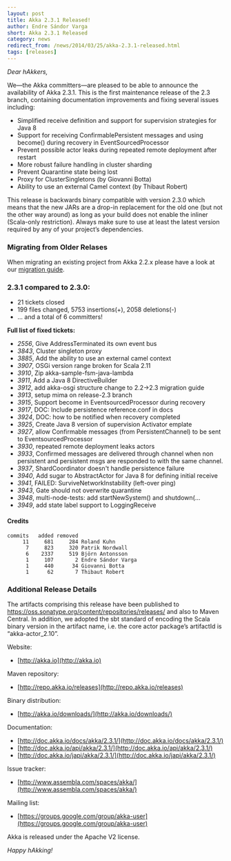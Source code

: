 ```yaml
---
layout: post
title: Akka 2.3.1 Released!
author: Endre Sándor Varga
short: Akka 2.3.1 Released
category: news
redirect_from: /news/2014/03/25/akka-2.3.1-released.html
tags: [releases]
---
```


*Dear hAkkers,*

We—the Akka committers—are pleased to be able to announce the availability of Akka 2.3.1. This is the first maintenance release of the 2.3 branch, containing documentation improvements and fixing several issues including:

 - Simplified receive definition and support for supervision strategies for Java 8
 - Support for receiving ConfirmablePersistent messages and using become() during recovery in EventSourcedProcessor
 - Prevent possible actor leaks during repeated remote deployment after restart
 - More robust failure handling in cluster sharding
 - Prevent Quarantine state being lost
 - Proxy for ClusterSingletons (by Giovanni Botta)
 - Ability to use an external Camel context (by Thibaut Robert) 

This release is backwards binary compatible with version 2.3.0 which means that the new JARs are a drop-in replacement for the old one (but not the other way around) as long as your build does not enable the inliner (Scala-only restriction). Always make sure to use at least the latest version required by any of your project’s dependencies.

### Migrating from Older Relases ###

When migrating an existing project from Akka 2.2.x please have a look at our [migration guide](http://doc.akka.io/docs/akka/2.3.1/project/migration-guide-2.2.x-2.3.x.html).

### 2.3.1 compared to 2.3.0: ###

 - 21 tickets closed
 - 199 files changed, 5753 insertions(+), 2058 deletions(-)
 - ... and a total of 6 committers!

**Full list of fixed tickets:**

 - *2556*, Give AddressTerminated its own event bus
 - *3843*, Cluster singleton proxy
 - *3885*, Add the ability to use an external camel context
 - *3907*, OSGi version range broken for Scala 2.11
 - *3910*, Zip akka-sample-fsm-java-lambda
 - *3911*, Add a Java 8 DirectiveBuilder
 - *3912*, add akka-osgi structure change to 2.2->2.3 migration guide
 - *3913*, setup mima on release-2.3 branch
 - *3915*, Support become in EventsourcedProcessor during recovery
 - *3917*, DOC: Include persistence reference.conf in docs
 - *3924*, DOC: how to be notified when recovery completed
 - *3925*, Create Java 8 version of supervision Activator emplate
 - *3927*, allow Confirmable messages (from PersistentChannel) to be sent to EventsourcedProcessor
 - *3930*, repeated remote deployment leaks actors
 - *3933*, Confirmed messages are delivered through channel when non persistent and persistent msgs are responded to with the
same channel.
 - *3937*, ShardCoordinator doesn't handle persistence failure
 - *3940*, Add sugar to AbstractActor for Java 8 for defining initial receive
 - *3941*, FAILED: SurviveNetworkInstability (left-over ping)
 - *3943*, Gate should not overwrite quarantine
 - *3948*, multi-node-tests: add startNewSystem() and shutdown(...
 - *3949*, add state label support to LoggingReceive

#### Credits ####

    commits   added removed
         11     681     284 Roland Kuhn
          7     823     320 Patrik Nordwall
          6    2337     519 Björn Antonsson
          1     107       2 Endre Sándor Varga
          1     440      34 Giovanni Botta
          1      62       7 Thibaut Robert



### Additional Release Details ###

The artifacts comprising this release have been published to https://oss.sonatype.org/content/repositories/releases/ and also to Maven Central. In addition, we adopted the sbt standard of encoding the Scala binary version in the artifact name, i.e. the core actor package’s artifactId is “akka-actor_2.10”.

Website:

 - [http://akka.io](http://akka.io)

Maven repository:

 - [http://repo.akka.io/releases](http://repo.akka.io/releases)

Binary distribution:

 - [http://akka.io/downloads/](http://akka.io/downloads/)

Documentation:

 - [http://doc.akka.io/docs/akka/2.3.1/](http://doc.akka.io/docs/akka/2.3.1/)
 - [http://doc.akka.io/api/akka/2.3.1/](http://doc.akka.io/api/akka/2.3.1/)
 - [http://doc.akka.io/japi/akka/2.3.1/](http://doc.akka.io/japi/akka/2.3.1/)

Issue tracker:

 - [http://www.assembla.com/spaces/akka/](http://www.assembla.com/spaces/akka/)

Mailing list:

 - [https://groups.google.com/group/akka-user](https://groups.google.com/group/akka-user)

Akka is released under the Apache V2 license.

*Happy hAkking!*